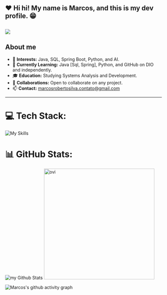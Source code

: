 ## ❤️ Hi hi! My name is <strong>Marcos</strong>, and this is my dev profile. 😁
![](https://komarev.com/ghpvc/?username=JPyCode&color=blueviolet&style=plastic)
---

## About me

- 👀 **Interests:** Java, SQL, Spring Boot, Python, and AI.
- 🌱 **Currently Learning:** Java [Sql, Spring], Python, and GitHub on DIO and independently.
- 🎓 **Education:** Studying Systems Analysis and Development.
- 💞️ **Collaborations:** Open to collaborate on any project.
- 📫 **Contact:** marcosrobertosilva.contato@gmail.com

---

# 💻 Tech Stack:
<div display="flex" id="icons">

![My Skills](https://skillicons.dev/icons?i=java,mysql,vscode,idea)

# 📊 GitHub Stats:
<img src="https://github-readme-stats.vercel.app/api?username=JPyCode&include_all_commits=true&count_private=true&show_icons=true&line_height=20&title_color=2B5BBD&icon_color=1124BB&text_color=A1A1A1&bg_color=0,000000,130F40" alt="my Github Stats"/>
<img src="https://github-readme-stats.vercel.app/api/top-langs?username=JPyCode&show_icons=true&locale=en&layout=compact&theme=chartreuse-dark" alt="ovi" width=355px/>

![Marcos's github activity graph](https://github-readme-activity-graph.vercel.app/graph?username=JPyCode&theme=tokyo-night)
